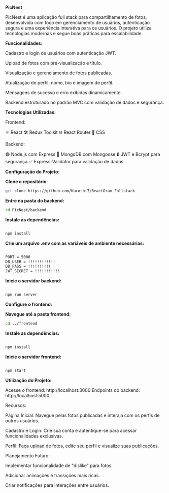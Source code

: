 **PicNest**

PicNest é uma aplicação full stack para compartilhamento de fotos, desenvolvida com foco em gerenciamento de usuários, autenticação segura e uma experiência interativa para os usuários. O projeto utiliza tecnologias modernas e segue boas práticas para escalabilidade.

**Funcionalidades:**

Cadastro e login de usuários com autenticação JWT.

Upload de fotos com pré-visualização e título.

Visualização e gerenciamento de fotos publicadas.

Atualização de perfil: nome, bio e imagem de perfil.

Mensagens de sucesso e erro exibidas dinamicamente.

Backend estruturado no padrão MVC com validação de dados e segurança.

**Tecnologias Utilizadas:**

Frontend:

⚛️ React
🛠️ Redux Toolkit
🌐 React Router
🎨 CSS

Backend:

🟢 Node.js com Express
📂 MongoDB com Mongoose
🔒 JWT e Bcrypt para segurança
✅ Express-Validator para validação de dados

**Configuração do Projeto:**

**Clone o repositório**:
 ```bash
git clone https://github.com/Kuroshi7/ReactGram-Fullstack
```

**Entre na pasta do backend:**


 ```bash
cd PicNest/backend
```

**Instale as dependências:**

 ```bash

npm install

```
**Crie um arquivo .env com as variáveis de ambiente necessárias:**

 ```bash

PORT = 5000
DB_USER = !!!!!!!!!!!!
DB_PASS = !!!!!!!!!!
JWT_SECRET = !!!!!!!!!!!
```

**Inicie o servidor backend:**

 ```bash

npm run server
```
**Configure o frontend:**

**Navegue até a pasta frontend:**
 ```bash
cd ../frontend
```

**Instale as dependências:**
 ```bash

npm install
```

**Inicie o servidor frontend:**
 ```bash

npm start
```

**Utilização do Projeto:**

Acesse o frontend: http://localhost:3000
Endpoints do backend: http://localhost:5000

Recursos:

Página Inicial: Navegue pelas fotos publicadas e interaja com os perfis de outros usuários.

Cadastro e Login: Crie sua conta e autentique-se para acessar funcionalidades exclusivas.

Perfil: Faça upload de fotos, edite seu perfil e visualize suas publicações.

Planejamento Futuro:

Implementar funcionalidade de "dislike" para fotos.

Adicionar animações e transições mais ricas.

Criar notificações para interações entre usuários.


